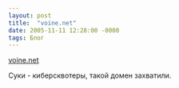 ```yaml
---
layout: post
title:  "voine.net"
date: 2005-11-11 12:28:00 -0000
tags: Блог
---
```


[voine.net](http://www.voine.net/)

Суки - киберсквотеры, такой домен захватили.